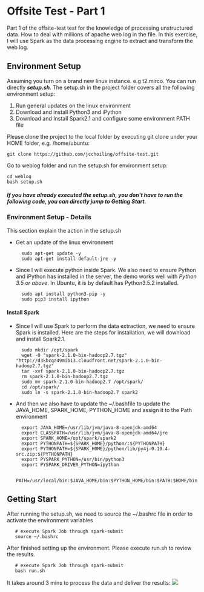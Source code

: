 # Offsite Test - Part 1
Part 1 of the offsite-test test for the knowledge of processing unstructured data. How to deal with miliions of apache web log in the file. In this exercise, I will use Spark as the data processing engine to extract and transform the web log. 

## Environment Setup 
Assuming you turn on a brand new linux instance. e.g t2.mirco. You can run directly ***setup.sh***. The setup.sh in the project folder covers all the following environment setup:

1. Run general updates on the linux environment
2. Download and install Python3 and iPython
3. Download and Install Spark2.1 and configure some environment PATH file

Please clone the project to the local folder by executing git clone under your HOME folder, e.g. /home/ubuntu:

    git clone https://github.com/jcchoiling/offsite-test.git
    
Go to weblog folder and run the setup.sh for environment setup:

    cd weblog
    bash setup.sh 
    
#### *If you have already executed the setup.sh, you don't have to run the following code, you can directly jump to _Getting Start_.*

### Environment Setup - Details
This section explain the action in the setup.sh

* Get an update of the linux environment 

        sudo apt-get update -y
        sudo apt-get install default-jre -y
    
* Since I will execute python inside Spark. We also need to ensure Python and iPython has installed in the server, the demo works well with _Python 3.5 or above_. In Ubuntu, it is by default has Python3.5.2 installed.

        sudo apt install python3-pip -y
        sudo pip3 install ipython

#### Install Spark 
* Since I will use Spark to perform the data extraction, we need to ensure Spark is installed. Here are the steps for installation, we will download and install Spark2.1. 

        sudo mkdir /opt/spark
        wget -O "spark-2.1.0-bin-hadoop2.7.tgz" "http://d3kbcqa49mib13.cloudfront.net/spark-2.1.0-bin-hadoop2.7.tgz"
        tar -xvf spark-2.1.0-bin-hadoop2.7.tgz
        rm spark-2.1.0-bin-hadoop2.7.tgz
        sudo mv spark-2.1.0-bin-hadoop2.7 /opt/spark/
        cd /opt/spark/
        sudo ln -s spark-2.1.0-bin-hadoop2.7 spark2
    
* And then we also have to update the ~/.bashfile to update the JAVA_HOME, SPARK_HOME, PYTHON_HOME and assign it to the Path environment

        export JAVA_HOME=/usr/lib/jvm/java-8-openjdk-amd64
        export CLASSPATH=/usr/lib/jvm/java-8-openjdk-amd64/jre
        export SPARK_HOME=/opt/spark/spark2
        export PYTHONPATH=${SPARK_HOME}/python/:${PYTHONPATH}
        export PYTHONPATH=${SPARK_HOME}/python/lib/py4j-0.10.4-src.zip:${PYTHONPATH}
        export PYSPARK_PYTHON=/usr/bin/python3
        export PYSPARK_DRIVER_PYTHON=ipython
        
        PATH=/usr/local/bin:$JAVA_HOME/bin:$PYTHON_HOME/bin:$PATH:$HOME/bin


## Getting Start
After running the setup.sh, we need to source the ~/.bashrc file in order to activate the environment variables

       # execute Spark Job through spark-submit
       source ~/.bashrc

After finished setting up the environment. Please execute run.sh to review the results. 
           
       # execute Spark Job through spark-submit
       bash run.sh

It takes around 3 mins to process the data and deliver the results:
<img src="https://i.imgur.com/ad58715.png">

